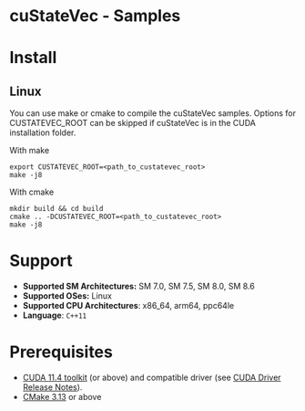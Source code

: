 # cuStateVec - Samples

# Install

## Linux 

You can use make or cmake to compile the cuStateVec samples. Options for CUSTATEVEC_ROOT can be skipped if cuStateVec is in the CUDA installation folder. 

With make

```
export CUSTATEVEC_ROOT=<path_to_custatevec_root>
make -j8
```

With cmake

```
mkdir build && cd build
cmake .. -DCUSTATEVEC_ROOT=<path_to_custatevec_root>
make -j8
```

# Support

* **Supported SM Architectures:** SM 7.0, SM 7.5, SM 8.0, SM 8.6
* **Supported OSes:** Linux
* **Supported CPU Architectures**: x86_64, arm64, ppc64le
* **Language**: `C++11`

# Prerequisites

* [CUDA 11.4 toolkit](https://developer.nvidia.com/cuda-downloads) (or above) and compatible driver (see [CUDA Driver Release Notes](https://docs.nvidia.com/cuda/cuda-toolkit-release-notes/index.html#cuda-major-component-versions)).
* [CMake 3.13](https://cmake.org/download/) or above
